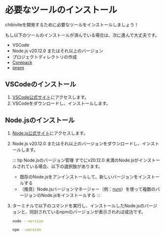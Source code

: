 # 必要なツールのインストール

chibiviteを開発するために必要なツールをインストールしましょう！

もし以下のツールのインストールが済んでいる場合は、次に進んで大丈夫です。

- VSCode
- Node.js v20.12.0 またはそれ以上のバージョン
- プロジェクトディレクトリの作成
- [Corepack](https://github.com/nodejs/corepack)
- [pnpm](https://pnpm.io/)

## VSCodeのインストール

1. [VSCode公式サイト](https://code.visualstudio.com/)にアクセスします。
2. VSCodeをダウンロードし、インストールします。

## Node.jsのインストール

1. [Node.js公式サイト](https://nodejs.org/en)にアクセスします。
2. Node.js v20.12.0 またはそれ以上のバージョンをダウンロードし、インストールします。

   ::: tip Node.jsのバージョン管理
   すでにv20.12.0 未満のNode.jsがインストールされている場合、以下の選択肢があります。

   - 既存のNode.jsをアンインストールして、新しいバージョンをインストールする
   - （推奨）Node.jsバージョンマネージャー（例：[nvm](https://github.com/nvm-sh/nvm)）を使って複数のバージョンのNode.jsをインストールする
     :::

3. ターミナルで以下のコマンドを実行し、インストールしたNode.jsのバージョンと、同封されているnpmのバージョンが表示されれば成功です。

   ```bash
   node --version
   ```

   ```bash
   npm --version
   ```
